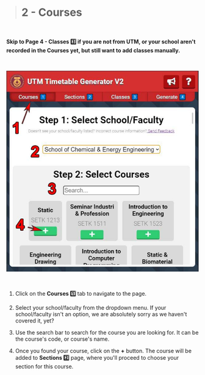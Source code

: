 > # 2 - Courses 


<br/>


__Skip to Page 4 - Classes 3️⃣ if you are not from UTM, or your school aren't recorded in the Courses yet, but still want to add classes manually.__


<br/>


![Guide to Courses Page](./img/tutorial2_guide.jpg)


<br/>


1. Click on the __Courses 1️⃣__ tab to navigate to the page.
 
1. Select your school/faculty from the dropdown menu. If your school/faculty isn't an option, we are absolutely sorry as we haven't covered it, yet? 

1. Use the search bar to search for the course you are looking for. It can be the course's code, or course's name.
 
1. Once you found your course, click on the __+__ button. The course will be added to __Sections 2️⃣__ page, where you'll proceed to choose your section for this course.